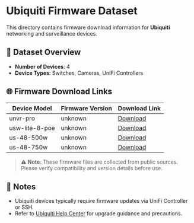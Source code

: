 # Ubiquiti Firmware Dataset

This directory contains firmware download information for **Ubiquiti** networking and surveillance devices.

## 🔢 Dataset Overview

- **Number of Devices**: 4
- **Device Types**: Switches, Cameras, UniFi Controllers

## 🌐 Firmware Download Links

| Device Model    | Firmware Version | Download Link |
|-----------------|------------------|---------------|
| unvr-pro        | unknown          | [Download](https://fw-download.ubnt.com/data/unifi-nvr/77bc-UNVRPRO-1.4.9-49c4e788634243f8bf1cf0f9a99ab06c.bin) |
| usw-lite-8-poe  | unknown          | [Download](https://www.ui.com/downloads/unifi/firmware/USL16P/5.43.23.12533/US.rtl838x_5.43.23+12533.201223.0319.bin) |
| us-48-500w      | unknown          | [Download](https://www.ui.com/downloads/unifi/firmware/US24P250/4.3.21.11325/US.bcm5334x.v4.3.21.11325.200922.1139.bin) |
| us-48-750w      | unknown          | [Download](https://www.ui.com/downloads/unifi/firmware/US24P250/5.76.7.13442/US.bcm5334x_5.76.7+13442.211117.0720.bin) |

> ⚠️ **Note**: These firmware files are collected from public sources. Please verify compatibility and version details before use.

## 📝 Notes

- Ubiquiti devices typically require firmware updates via UniFi Controller or SSH.
- Refer to [Ubiquiti Help Center](https://help.ui.com) for upgrade guidance and precautions.
